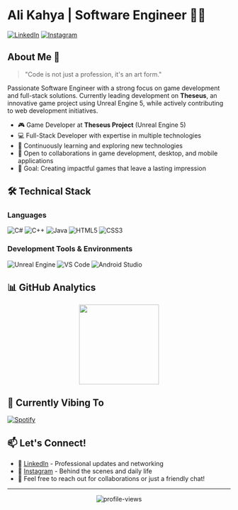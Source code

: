 # Ali Kahya | Software Engineer 👨‍💻

[![LinkedIn](https://img.shields.io/badge/LinkedIn-Connect-0077B5?style=for-the-badge&logo=linkedin)](https://www.linkedin.com/in/ali-kahya-7097a1328/)
[![Instagram](https://img.shields.io/badge/Instagram-Follow-E4405F?style=for-the-badge&logo=instagram)](https://www.instagram.com/kahya_alii?igshid=djA2Z3RtbWEzdDI3)

## About Me 🚀

> "Code is not just a profession, it's an art form." 

Passionate Software Engineer with a strong focus on game development and full-stack solutions. Currently leading development on **Theseus**, an innovative game project using Unreal Engine 5, while actively contributing to web development initiatives.

- 🎮 Game Developer at **Theseus Project** (Unreal Engine 5)
- 💻 Full-Stack Developer with expertise in multiple technologies
- 🌱 Continuously learning and exploring new technologies
- 🤝 Open to collaborations in game development, desktop, and mobile applications
- 🎯 Goal: Creating impactful games that leave a lasting impression

## 🛠️ Technical Stack

### Languages
![C#](https://img.shields.io/badge/C%23-%23239120.svg?style=for-the-badge&logo=c-sharp&logoColor=white)
![C++](https://img.shields.io/badge/C++-%2300599C.svg?style=for-the-badge&logo=c%2B%2B&logoColor=white)
![Java](https://img.shields.io/badge/Java-%23ED8B00.svg?style=for-the-badge&logo=java&logoColor=white)
![HTML5](https://img.shields.io/badge/HTML5-%23E34F26.svg?style=for-the-badge&logo=html5&logoColor=white)
![CSS3](https://img.shields.io/badge/CSS3-%231572B6.svg?style=for-the-badge&logo=css3&logoColor=white)

### Development Tools & Environments
![Unreal Engine](https://img.shields.io/badge/Unreal%20Engine-%23313131.svg?style=for-the-badge&logo=unreal-engine&logoColor=white)
![VS Code](https://img.shields.io/badge/VS%20Code-%23007ACC.svg?style=for-the-badge&logo=visual-studio-code&logoColor=white)
![Android Studio](https://img.shields.io/badge/Android%20Studio-%233DDC84.svg?style=for-the-badge&logo=android-studio&logoColor=white)

## 📊 GitHub Analytics

<p align="center">
  <img height="180em" src="https://github-readme-stats.vercel.app/api?username=AliKahya27&show_icons=true&theme=tokyonight&include_all_commits=true&count_private=true"/>
</p>

## 🎵 Currently Vibing To
[![Spotify](https://img.shields.io/badge/Mr.%20Rager%20-%20Kid%20Cudi-1DB954?style=for-the-badge&logo=spotify&logoColor=white)](https://open.spotify.com/track/5H0YoDsPDi9fObFmJK4MLH)

## 📫 Let's Connect!

- 💼 [LinkedIn](https://www.linkedin.com/in/ali-kahya-7097a1328/) - Professional updates and networking
- 📸 [Instagram](https://www.instagram.com/kahya_alii?igshid=djA2Z3RtbWEzdDI3) - Behind the scenes and daily life
- 💬 Feel free to reach out for collaborations or just a friendly chat!

---
<p align="center">
  <img src="https://komarev.com/ghpvc/?username=AliKahya27&label=Profile%20views&color=0e75b6&style=flat" alt="profile-views" />
</p>






